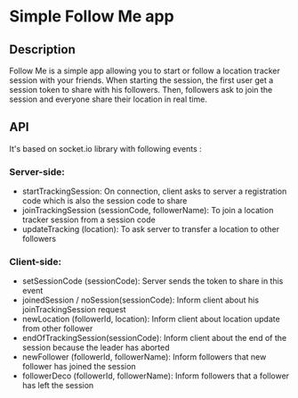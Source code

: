 # Simple Follow Me app

## Description

Follow Me is a simple app allowing you to start or follow a location tracker session with your friends. When starting the session, the first user get a session token to share with his followers. Then, followers ask to join the session and everyone share their location in real time.

## API

It's based on socket.io library with following events :

### Server-side:
-   startTrackingSession: On connection, client asks to server a registration code which is also the session code to share
- joinTrackingSession (sessionCode, followerName): To join a location tracker session from a session code
- updateTracking (location): To ask server to transfer a location to other followers 

### Client-side:
- setSessionCode (sessionCode): Server sends the token to share in this event
- joinedSession / noSession(sessionCode): Inform client about his joinTrackingSession request
- newLocation (followerId, location): Inform client about location update from other follower
- endOfTrackingSession(sessionCode): Inform client about the end of the session because the leader has aborted
- newFollower (followerId, followerName): Inform followers that new follower has joined the session
- followerDeco (followerId, followerName): Inform followers that a follower has left the session
